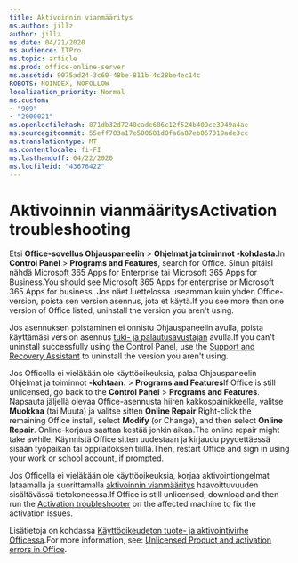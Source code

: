 ```yaml
---
title: Aktivoinnin vianmääritys
ms.author: jillz
author: jillz
ms.date: 04/21/2020
ms.audience: ITPro
ms.topic: article
ms.prod: office-online-server
ms.assetid: 9075ad24-3c60-48be-811b-4c28be4ec14c
ROBOTS: NOINDEX, NOFOLLOW
localization_priority: Normal
ms.custom:
- "909"
- "2000021"
ms.openlocfilehash: 871db32d7248cade686c12f524b409ce3949a4ae
ms.sourcegitcommit: 55eff703a17e500681d8fa6a87eb067019ade3cc
ms.translationtype: MT
ms.contentlocale: fi-FI
ms.lasthandoff: 04/22/2020
ms.locfileid: "43676422"
---
```

# <a name="activation-troubleshooting"></a><span data-ttu-id="df8fb-102">Aktivoinnin vianmääritys</span><span class="sxs-lookup"><span data-stu-id="df8fb-102">Activation troubleshooting</span></span>

<span data-ttu-id="df8fb-103">Etsi **Office-sovellus Ohjauspaneelin** \> **Ohjelmat ja toiminnot -kohdasta.**</span><span class="sxs-lookup"><span data-stu-id="df8fb-103">In **Control Panel** \> **Programs and Features**, search for Office.</span></span> <span data-ttu-id="df8fb-104">Sinun pitäisi nähdä Microsoft 365 Apps for Enterprise tai Microsoft 365 Apps for Business.</span><span class="sxs-lookup"><span data-stu-id="df8fb-104">You should see Microsoft 365 Apps for enterprise or Microsoft 365 Apps for business.</span></span> <span data-ttu-id="df8fb-105">Jos näet luettelossa useamman kuin yhden Office-version, poista sen version asennus, jota et käytä.</span><span class="sxs-lookup"><span data-stu-id="df8fb-105">If you see more than one version of Office listed, uninstall the version you aren't using.</span></span>
  
<span data-ttu-id="df8fb-106">Jos asennuksen poistaminen ei onnistu Ohjauspaneelin avulla, poista käyttämäsi version asennus [tuki- ja palautusavustajan](https://aka.ms/SARA-OfficeUninstall-Alchemy) avulla.</span><span class="sxs-lookup"><span data-stu-id="df8fb-106">If you can't uninstall successfully using the Control Panel, use the [Support and Recovery Assistant](https://aka.ms/SARA-OfficeUninstall-Alchemy) to uninstall the version you aren't using.</span></span>
  
<span data-ttu-id="df8fb-107">Jos Officella ei vieläkään ole käyttöoikeuksia, palaa Ohjauspaneelin Ohjelmat ja toiminnot **-kohtaan.** \> **Programs and Features**</span><span class="sxs-lookup"><span data-stu-id="df8fb-107">If Office is still unlicensed, go back to the **Control Panel** \> **Programs and Features**.</span></span> <span data-ttu-id="df8fb-108">Napsauta jäljellä olevaa Office-asennusta hiiren kakkospainikkeella, valitse **Muokkaa** (tai Muuta) ja valitse sitten **Online Repair**.</span><span class="sxs-lookup"><span data-stu-id="df8fb-108">Right-click the remaining Office install, select **Modify** (or Change), and then select **Online Repair**.</span></span> <span data-ttu-id="df8fb-109">Online-korjaus saattaa kestää jonkin aikaa.</span><span class="sxs-lookup"><span data-stu-id="df8fb-109">The online repair might take awhile.</span></span> <span data-ttu-id="df8fb-110">Käynnistä Office sitten uudestaan ja kirjaudu pyydettäessä sisään työpaikan tai oppilaitoksen tilillä.</span><span class="sxs-lookup"><span data-stu-id="df8fb-110">Then, restart Office and sign in using your work or school account, if prompted.</span></span>
  
<span data-ttu-id="df8fb-111">Jos Officella ei vieläkään ole käyttöoikeuksia, korjaa aktivointiongelmat lataamalla ja suorittamalla [aktivoinnin vianmääritys](https://aka.ms/SARA-OfficeActivation-Alchemy) haavoittuvuuden sisältävässä tietokoneessa.</span><span class="sxs-lookup"><span data-stu-id="df8fb-111">If Office is still unlicensed, download and then run the [Activation troubleshooter](https://aka.ms/SARA-OfficeActivation-Alchemy) on the affected machine to fix the activation issues.</span></span>
  
<span data-ttu-id="df8fb-112">Lisätietoja on kohdassa [Käyttöoikeudeton tuote- ja aktivointivirhe Officessa](https://support.office.com/article/0d23d3c0-c19c-4b2f-9845-5344fedc4380).</span><span class="sxs-lookup"><span data-stu-id="df8fb-112">For more information, see: [Unlicensed Product and activation errors in Office](https://support.office.com/article/0d23d3c0-c19c-4b2f-9845-5344fedc4380).</span></span>
